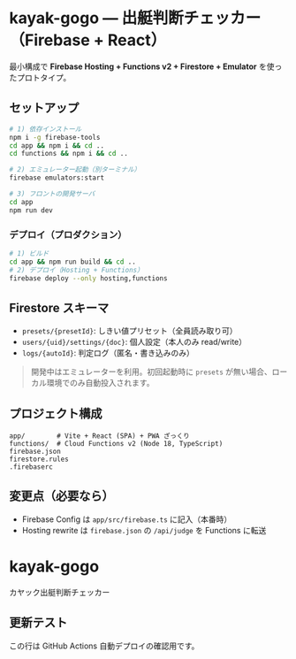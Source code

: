 
# kayak-gogo — 出艇判断チェッカー（Firebase + React）

最小構成で **Firebase Hosting + Functions v2 + Firestore + Emulator** を使ったプロトタイプ。

## セットアップ

```bash
# 1) 依存インストール
npm i -g firebase-tools
cd app && npm i && cd ..
cd functions && npm i && cd ..

# 2) エミュレーター起動（別ターミナル）
firebase emulators:start

# 3) フロントの開発サーバ
cd app
npm run dev
```

### デプロイ（プロダクション）
```bash
# 1) ビルド
cd app && npm run build && cd ..
# 2) デプロイ（Hosting + Functions）
firebase deploy --only hosting,functions
```

## Firestore スキーマ
- `presets/{presetId}`: しきい値プリセット（全員読み取り可）
- `users/{uid}/settings/{doc}`: 個人設定（本人のみ read/write）
- `logs/{autoId}`: 判定ログ（匿名・書き込みのみ）

> 開発中はエミュレーターを利用。初回起動時に `presets` が無い場合、ローカル環境でのみ自動投入されます。

## プロジェクト構成
```
app/        # Vite + React (SPA) + PWA ざっくり
functions/  # Cloud Functions v2 (Node 18, TypeScript)
firebase.json
firestore.rules
.firebaserc
```

## 変更点（必要なら）
- Firebase Config は `app/src/firebase.ts` に記入（本番時）
- Hosting rewrite は `firebase.json` の `/api/judge` を Functions に転送

# kayak-gogo

カヤック出艇判断チェッカー

## 更新テスト
この行は GitHub Actions 自動デプロイの確認用です。

